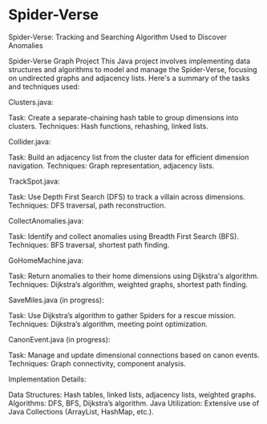 # Spider-Verse
Spider-Verse: Tracking and Searching Algorithm Used to Discover Anomalies

Spider-Verse Graph Project
This Java project involves implementing data structures and algorithms to model and manage the Spider-Verse, focusing on undirected graphs and adjacency lists. Here's a summary of the tasks and techniques used:

Clusters.java:

Task: Create a separate-chaining hash table to group dimensions into clusters.
Techniques: Hash functions, rehashing, linked lists.

Collider.java:

Task: Build an adjacency list from the cluster data for efficient dimension navigation.
Techniques: Graph representation, adjacency lists.

TrackSpot.java:

Task: Use Depth First Search (DFS) to track a villain across dimensions.
Techniques: DFS traversal, path reconstruction.

CollectAnomalies.java:

Task: Identify and collect anomalies using Breadth First Search (BFS).
Techniques: BFS traversal, shortest path finding.

GoHomeMachine.java:

Task: Return anomalies to their home dimensions using Dijkstra's algorithm.
Techniques: Dijkstra’s algorithm, weighted graphs, shortest path finding.

SaveMiles.java (in progress):

Task: Use Dijkstra’s algorithm to gather Spiders for a rescue mission.
Techniques: Dijkstra’s algorithm, meeting point optimization.

CanonEvent.java (in progress):

Task: Manage and update dimensional connections based on canon events.
Techniques: Graph connectivity, component analysis.

Implementation Details:

Data Structures: Hash tables, linked lists, adjacency lists, weighted graphs.
Algorithms: DFS, BFS, Dijkstra’s algorithm.
Java Utilization: Extensive use of Java Collections (ArrayList, HashMap, etc.).
